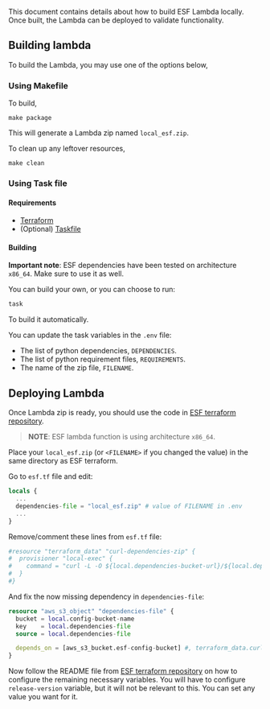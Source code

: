 This document contains details about how to build ESF Lambda locally.
Once built, the Lambda can be deployed to validate functionality.

## Building lambda

To build the Lambda, you may use one of the options below,

### Using Makefile

To build,

```shell
make package
```

This will generate a Lambda zip named `local_esf.zip`.

To clean up any leftover resources,

```shell
make clean
```

### Using Task file

#### Requirements

- [Terraform](https://www.terraform.io/)
- (Optional) [Taskfile](https://taskfile.dev/installation/)


#### Building

**Important note**: ESF dependencies have been tested on architecture `x86_64`. Make sure to use it as well.

You can build your own, or you can choose to run:
```bash
task
```
To build it automatically.

You can update the task variables in the `.env` file:
- The list of python dependencies, `DEPENDENCIES`.
- The list of python requirement files, `REQUIREMENTS`.
- The name of the zip file, `FILENAME`.


## Deploying Lambda

Once Lambda zip is ready, you should use the code in [ESF terraform repository](https://github.com/elastic/terraform-elastic-esf).

> **NOTE**: ESF lambda function is using architecture `x86_64`.

Place your `local_esf.zip` (or `<FILENAME>` if you changed the value) in the same directory as ESF terraform.

Go to `esf.tf` file and edit:

```terraform
locals {
  ...
  dependencies-file = "local_esf.zip" # value of FILENAME in .env
  ...
}
```

Remove/comment these lines from `esf.tf` file:

```terraform
#resource "terraform_data" "curl-dependencies-zip" {
#  provisioner "local-exec" {
#    command = "curl -L -O ${local.dependencies-bucket-url}/${local.dependencies-file}"
#  }
#}
```

And fix the now missing dependency in `dependencies-file`:

```terraform
resource "aws_s3_object" "dependencies-file" {
  bucket = local.config-bucket-name
  key    = local.dependencies-file
  source = local.dependencies-file

  depends_on = [aws_s3_bucket.esf-config-bucket] #, terraform_data.curl-dependencies-zip]
}
```

Now follow the README file from [ESF terraform repository](https://github.com/elastic/terraform-elastic-esf) on how to configure the remaining necessary variables. You will have to configure `release-version` variable, but it will not be relevant to this. You can set any value you want for it.

